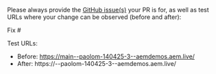 Please always provide the [GitHub issue(s)](../issues) your PR is for, as well as test URLs where your change can be observed (before and after):

Fix #<gh-issue-id>

Test URLs:
- Before: https://main--paolom-140425-3--aemdemos.aem.live/
- After: https://<branch>--paolom-140425-3--aemdemos.aem.live/
